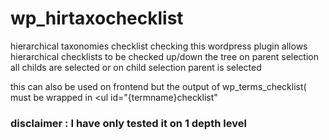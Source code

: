 # wp_hirtaxochecklist
 hierarchical taxonomies checklist checking
 this wordpress plugin allows hierarchical checklists to be checked up/down the tree
 on parent selection all childs are selected
 or on child selection parent is selected

this can also be used on frontend  but the output of wp_terms_checklist( must be wrapped in <ul id="{termname}checklist"
 
 <h3>disclaimer : I have only tested it on 1 depth level</h3>

